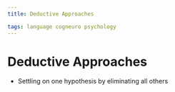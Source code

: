 ```yaml
---
title: Deductive Approaches

tags: language cogneuro psychology 
---
```


# Deductive Approaches
- Settling on one hypothesis by eliminating all others










































